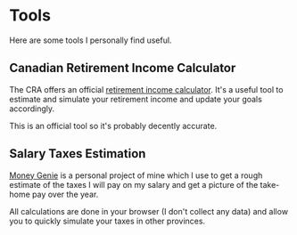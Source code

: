 # Tools

Here are some tools I personally find useful.

## Canadian Retirement Income Calculator

The CRA offers an official [retirement income calculator](https://www.canada.ca/en/services/benefits/publicpensions/cpp/retirement-income-calculator.html). It's a useful tool to estimate and simulate your retirement income and update your goals accordingly.

This is an official tool so it's probably decently accurate.

## Salary Taxes Estimation

[Money Genie](https://salary.stefanovazzoler.com/) is a personal project of mine which I use to get a rough estimate of the taxes I will pay on my salary and get a picture of the take-home pay over the year.

All calculations are done in your browser (I don't collect any data) and allow you to quickly simulate your taxes in other provinces.